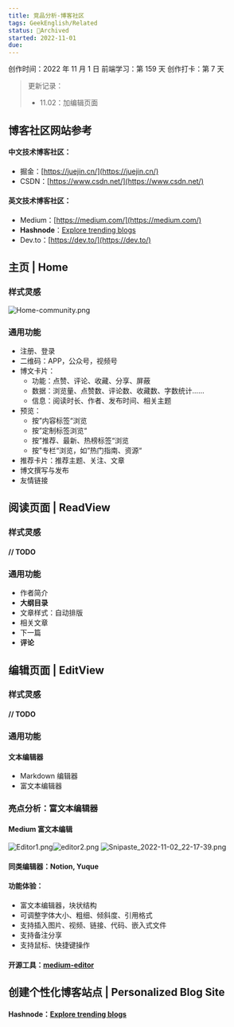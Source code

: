 ```yaml
---
title: 竞品分析-博客社区
tags: GeekEnglish/Related
status: 🔵Archived
started: 2022-11-01
due:
---
```

创作时间：2022 年 11 月 1 日
前端学习：第 159 天 
创作打卡：第 7 天

> 更新记录：
> - 11.02：加编辑页面

## 博客社区网站参考
#### 中文技术博客社区：
- 掘金：[https://juejin.cn/](https://juejin.cn/)
- CSDN：[https://www.csdn.net/](https://www.csdn.net/)
#### 英文技术博客社区：
- Medium：[https://medium.com/](https://medium.com/)
- **Hashnode**：[Explore trending blogs](https://hashnode.com/explore/blogs?category=week)
- Dev.to：[https://dev.to/](https://dev.to/)
## 主页 | Home
### 样式灵感
![Home-community.png](https://cdn.nlark.com/yuque/0/2022/png/29677165/1667398234729-9218ac8f-3e24-4afa-b4f6-a318d3efa8bc.png#clientId=uacc7fbc1-c78a-4&crop=0&crop=0&crop=1&crop=1&from=ui&id=u085a2371&margin=%5Bobject%20Object%5D&name=Home-community.png&originHeight=2280&originWidth=4700&originalType=binary&ratio=1&rotation=0&showTitle=true&size=3846966&status=done&style=none&taskId=u53d44315-9a39-412d-8b96-ec308de811c&title=MoodBoard-Community-Homepage "MoodBoard-Community-Homepage")
### 通用功能
- 注册、登录
- 二维码：APP，公众号，视频号
- 博文卡片：
   - 功能：点赞、评论、收藏、分享、屏蔽
   - 数据：浏览量、点赞数、评论数、收藏数、字数统计……
   - 信息：阅读时长、作者、发布时间、相关主题
- 预览：
   - 按”内容标签“浏览
   - 按”定制标签浏览“
   - 按”推荐、最新、热榜标签“浏览
   - 按”专栏“浏览，如”热门指南、资源“
- 推荐卡片：推荐主题、关注、文章
- 博文撰写与发布
- 友情链接
## 阅读页面 | ReadView
### 样式灵感
#### // TODO
### 通用功能
- 作者简介
- **大纲目录**
- 文章样式：自动排版
- 相关文章
- 下一篇
- **评论**
## 编辑页面 | EditView
### 样式灵感
#### // TODO
### 通用功能
#### 文本编辑器
- Markdown 编辑器
- 富文本编辑器
### 亮点分析：富文本编辑器
#### Medium 富文本编辑
![Editor1.png](https://cdn.nlark.com/yuque/0/2022/png/29677165/1667378302585-ea6b4790-e322-4983-ae50-a68e0d36a839.png#clientId=uee76da08-529e-4&crop=0&crop=0&crop=1&crop=1&from=ui&height=83&id=eTUhs&margin=%5Bobject%20Object%5D&name=Editor1.png&originHeight=194&originWidth=606&originalType=binary&ratio=1&rotation=0&showTitle=false&size=9846&status=done&style=none&taskId=u0aa94bb4-6c0d-4591-bdaf-92addea421b&title=&width=259)![editor2.png](https://cdn.nlark.com/yuque/0/2022/png/29677165/1667378302889-b3ce148f-109a-4f9c-b2c8-8d76f4db6ad2.png#averageHue=%23fdfdfd&clientId=uee76da08-529e-4&crop=0&crop=0&crop=1&crop=1&from=ui&height=90&id=kyrLf&margin=%5Bobject%20Object%5D&name=editor2.png&originHeight=255&originWidth=688&originalType=binary&ratio=1&rotation=0&showTitle=false&size=13410&status=done&style=none&taskId=u17dd5658-1866-46f7-a59d-cde54ef2ee4&title=&width=244)
![Snipaste_2022-11-02_22-17-39.png](https://cdn.nlark.com/yuque/0/2022/png/29677165/1667398684250-2c68f0cc-cf2d-46cb-ba17-a0779eceed81.png#clientId=uacc7fbc1-c78a-4&crop=0&crop=0&crop=1&crop=1&from=ui&height=182&id=uca2eb2c5&margin=%5Bobject%20Object%5D&name=Snipaste_2022-11-02_22-17-39.png&originHeight=269&originWidth=977&originalType=binary&ratio=1&rotation=0&showTitle=false&size=36119&status=done&style=none&taskId=u25307254-93c7-452f-a1cf-e4ec9928dac&title=&width=661)
#### 同类编辑器：Notion, Yuque
#### 功能体验：
- 富文本编辑器，块状结构
- 可调整字体大小、粗细、倾斜度、引用格式
- 支持插入图片、视频、链接、代码、嵌入式文件
- 支持备注分享
- 支持鼠标、快捷键操作
#### 开源工具：[medium-editor](https://yabwe.github.io/medium-editor/)
## 创建个性化博客站点 | Personalized Blog Site
#### Hashnode：[Explore trending blogs](https://hashnode.com/explore/blogs?category=week)
